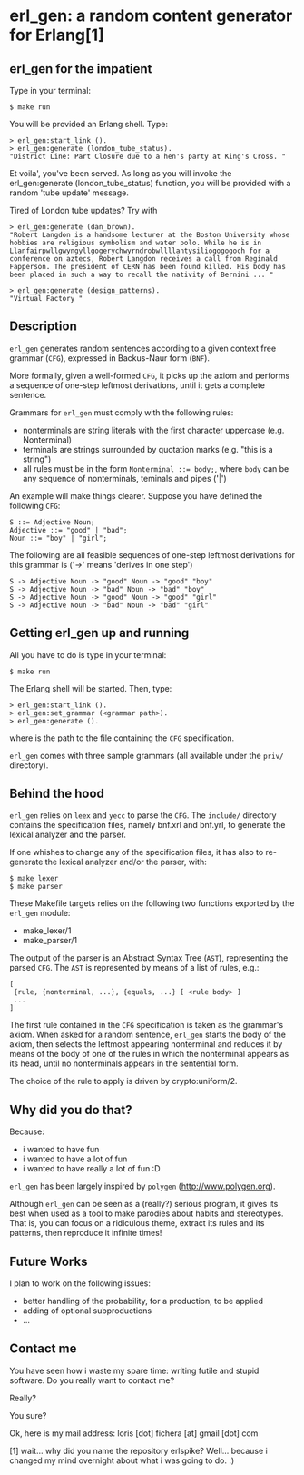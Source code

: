 erl_gen: a random content generator for Erlang[1]
=================================================

erl_gen for the impatient
-------------------------
Type in your terminal:

    $ make run

You will be provided an Erlang shell. Type:

    > erl_gen:start_link ().
    > erl_gen:generate (london_tube_status).
    "District Line: Part Closure due to a hen's party at King's Cross. "


Et voila', you've been served. As long as you will invoke the 
erl_gen:generate (london_tube_status) function, you will be provided with a 
random 'tube update' message.

Tired of London tube updates? Try with 

    > erl_gen:generate (dan_brown).
    "Robert Langdon is a handsome lecturer at the Boston University whose hobbies are religious symbolism and water polo. While he is in Llanfairpwllgwyngyllgogerychwyrndrobwllllantysiliogogogoch for a conference on aztecs, Robert Langdon receives a call from Reginald Fapperson. The president of CERN has been found killed. His body has been placed in such a way to recall the nativity of Bernini ... "

    > erl_gen:generate (design_patterns).
    "Virtual Factory "


Description
-----------

`erl_gen` generates random sentences according to a given context free grammar (`CFG`),
expressed in Backus-Naur form (`BNF`).

More formally, given a well-formed `CFG`, it picks up the axiom and 
performs a sequence of one-step leftmost derivations, until it gets a complete 
sentence.

Grammars for `erl_gen` must comply with the following rules:

* nonterminals are string literals with the first character uppercase (e.g. Nonterminal)
* terminals are strings surrounded by quotation marks (e.g. "this is a string")
* all rules must be in the form `Nonterminal ::= body;`, where `body` can be any sequence of nonterminals, teminals and pipes ('|')

An example will make things clearer. 
Suppose you have defined the following `CFG`:

    S ::= Adjective Noun;
    Adjective ::= "good" | "bad";
    Noun ::= "boy" | "girl";


The following are all feasible sequences of one-step leftmost derivations for this 
grammar is ('->' means 'derives in one step')


    S -> Adjective Noun -> "good" Noun -> "good" "boy"
    S -> Adjective Noun -> "bad" Noun -> "bad" "boy"
    S -> Adjective Noun -> "good" Noun -> "good" "girl"
    S -> Adjective Noun -> "bad" Noun -> "bad" "girl"


Getting erl_gen up and running
------------------------------

All you have to do is type in your terminal:

    $ make run

The Erlang shell will be started. Then, type:

    > erl_gen:start_link ().
    > erl_gen:set_grammar (<grammar path>).
    > erl_gen:generate ().

where <grammar path> is the path to the file containing the `CFG` specification.

`erl_gen` comes with three sample grammars (all available under the `priv/` directory).



Behind the hood
---------------

`erl_gen` relies on `leex` and `yecc` to parse the `CFG`.
The `include/` directory contains the specification files, namely bnf.xrl and 
bnf.yrl, to generate the lexical analyzer and the parser.

If one whishes to change any of the specification files, it has also to 
re-generate the lexical analyzer and/or the parser, with:

    $ make lexer
    $ make parser
 
These Makefile targets relies on the following two functions exported by the
`erl_gen` module:

* make_lexer/1
* make_parser/1 

The output of the parser is an Abstract Syntax Tree (`AST`), representing the 
parsed `CFG`. The `AST` is represented by means of a list of rules, e.g.:

    [
     {rule, {nonterminal, ...}, {equals, ...} [ <rule body> ]
     ...
    ]

The first rule contained in the `CFG` specification is taken as the grammar's 
axiom. 
When asked for a random sentence, `erl_gen` starts the body of the axiom, then
selects the leftmost appearing nonterminal and reduces it by means of the 
body of one of the rules in which the nonterminal appears as its head, 
until no nonterminals appears in the sentential form.

The choice of the rule to apply is driven by crypto:uniform/2.


Why did you do that?
--------------------

Because:

* i wanted to have fun
* i wanted to have a lot of fun
* i wanted to have really a lot of fun :D

`erl_gen` has been largely inspired by `polygen` (http://www.polygen.org).

Although `erl_gen` can be seen as a (really?) serious program, it gives its best 
when used as a tool to make parodies about habits and stereotypes.
That is, you can focus on a ridiculous theme, extract its rules and its patterns,
then reproduce it infinite times!


Future Works
------------

I plan to work on the following issues:

* better handling of the probability, for a production, to be applied
* adding of optional subproductions
* ...


Contact me
----------

You have seen how i waste my spare time: writing futile and stupid software.
Do you really want to contact me?

Really?

You sure?

Ok, here is my mail address: loris [dot] fichera [at] gmail [dot] com


[1] wait... why did you name the repository erlspike?
Well... because i changed my mind overnight about what i was going to do. :)

